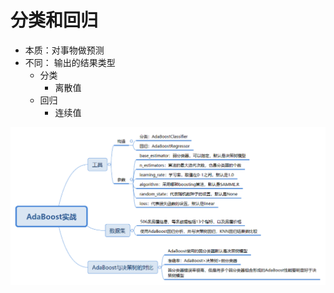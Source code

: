 # 分类和回归

- 本质：对事物做预测
- 不同： 输出的结果类型
  - 分类
    - 离散值
  - 回归
    - 连续值

![](https://raw.githubusercontent.com/Syncma/Figurebed/master/img/6c4fcd75a65dc354bc65590c18e77d17.png)